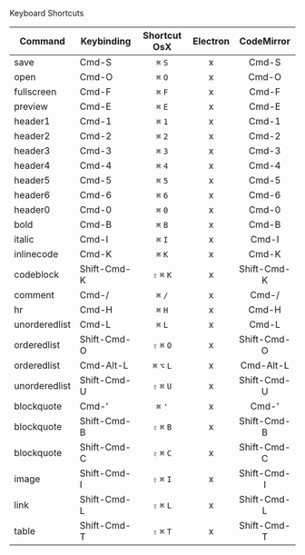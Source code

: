 Keyboard Shortcuts

| Command | Keybinding | Shortcut OsX | Electron | CodeMirror |
| ------- | ---------- | :----------: | :------: | :--------: |
| save | Cmd-S | `⌘` `S` | x | Cmd-S |
| open | Cmd-O | `⌘` `O` | x | Cmd-O |
| fullscreen | Cmd-F | `⌘` `F` | x | Cmd-F |
| preview | Cmd-E | `⌘` `E` | x | Cmd-E |
| header1 | Cmd-1 | `⌘` `1` | x | Cmd-1 |
| header2 | Cmd-2 | `⌘` `2` | x | Cmd-2 |
| header3 | Cmd-3 | `⌘` `3` | x | Cmd-3 |
| header4 | Cmd-4 | `⌘` `4` | x | Cmd-4 |
| header5 | Cmd-5 | `⌘` `5` | x | Cmd-5 |
| header6 | Cmd-6 | `⌘` `6` | x | Cmd-6 |
| header0 | Cmd-0 | `⌘` `0` | x | Cmd-0 |
| bold | Cmd-B | `⌘` `B` | x | Cmd-B |
| italic | Cmd-I | `⌘` `I` | x | Cmd-I |
| inlinecode | Cmd-K | `⌘` `K` | x | Cmd-K |
| codeblock | Shift-Cmd-K | `⇧` `⌘` `K` | x | Shift-Cmd-K |
| comment | Cmd-/ | `⌘` `/` | x | Cmd-/ |
| hr | Cmd-H | `⌘` `H` | x | Cmd-H |
| unorderedlist | Cmd-L | `⌘` `L` | x | Cmd-L |
| orderedlist | Shift-Cmd-O | `⇧` `⌘` `O` | x | Shift-Cmd-O |
| orderedlist | Cmd-Alt-L | `⌘` `⌥` `L` | x | Cmd-Alt-L |
| unorderedlist | Shift-Cmd-U | `⇧` `⌘` `U` | x | Shift-Cmd-U |
| blockquote | Cmd-' | `⌘` `'` | x | Cmd-' |
| blockquote | Shift-Cmd-B | `⇧` `⌘` `B` | x | Shift-Cmd-B |
| blockquote | Shift-Cmd-C | `⇧` `⌘` `C` | x | Shift-Cmd-C |
| image | Shift-Cmd-I | `⇧` `⌘` `I` | x | Shift-Cmd-I |
| link | Shift-Cmd-L | `⇧` `⌘` `L` | x | Shift-Cmd-L |
| table | Shift-Cmd-T | `⇧` `⌘` `T` | x | Shift-Cmd-T |